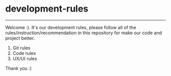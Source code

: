 # development-rules

----------
Welcome :). It's our development rules, please follow all of the rules/instruction/recommendation in this repository for make our code and project better.

1. Git rules
2. Code rules
3. UX/UI rules

Thank you :)